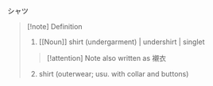シャツ
>[!note] Definition
>1. [[Noun]]
>   shirt (undergarment) | undershirt | singlet
>> [!attention] Note 
>> also written as 襯衣
>2. shirt (outerwear; usu. with collar and buttons)